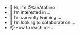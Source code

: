 - 👋 Hi, I’m @XanAtaDino
- 👀 I’m interested in ...
- 🌱 I’m currently learning ...
- 💞️ I’m looking to collaborate on ...
- 📫 How to reach me ...

<!---
XanAtaDino/XanAtaDino is a ✨ special ✨ repository because its `README.md` (this file) appears on your GitHub profile.
You can click the Preview link to take a look at your changes.
--->
